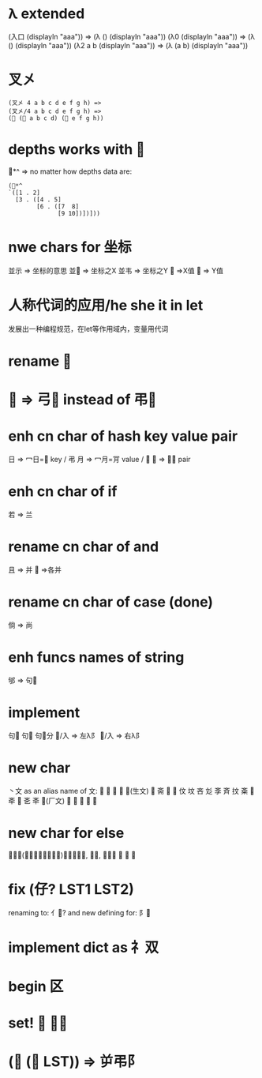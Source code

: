 # λ extended
(入口 (displayln "aaa")) => (λ () (displayln "aaa"))
(λ0 (displayln "aaa")) => (λ () (displayln "aaa"))
(λ2 a b (displayln "aaa")) => (λ (a b) (displayln "aaa"))

# 叉㐅
```racket
(叉㐅 4 a b c d e f g h) =>
(叉㐅/4 a b c d e f g h) =>
(􏿴 (􏿴 a b c d) (􏿴 e f g h))
```


# depths works with 􏿰
􏿰*^ => no matter how depths data are:
```racket
(􏿰*^
`([1 . 2]
  [3 . ([4 . 5]
        [6 . ([7  8]
              [9 10])])]))
```


# nwe chars for 坐标
並示 => 坐标的意思
並𢀖 => 坐标之X
並韦 => 坐标之Y
􏸹 =>X值
􏸸 => Y值


# 人称代词的应用/he she it in let
发展出一种编程规范，在let等作用域内，变量用代词



# rename 􏼎
# 􏼎 => 弓􏿴 instead of 弔􏿴


# enh cn char of hash key value pair
日 => 冖日=𠕾 key  / 弔
月 => 冖月=肎 value / 𰅰
明 => 冖明 pair


# enh cn char of if
若 => 兰


# rename cn char of and
且 => 并
􏷮 =>各并

# rename cn char of case (done)
倘 => 尚

# enh funcs names of string
邭 => 句􏾝


# implement
句􏾺 句􏷵 句􏾺分
􏾺/入 => 左λ阝
𨚞/入 => 右λ阝


# new char
丶文 as an alias name of 文:
𫿭 𪯠 𪯢 𣁇 𰕚(生文) 𭤖 斋 𪯠 𣁁 伩 坟 吝 彣 斈 斉 抆
㪰 𣁂 𣁄 𠇥 㐎 㪯 𰆗(厂文) 𪪍 𫾨 𬀫 𫔻 𪦹

# new char for else
𡖄、外(以外、例外、另外)宀外、宀不, 否刂, 不夕犬 俖 𠥀 𨹭



# fix (仔? LST1 LST2)
renaming to: 亻􏿴? and new defining for: 阝􏿴


# implement dict as 礻双


# begin 区

# set! 𢪛 扌名

# (􏾝 (􏾛 LST))  => 屰弔阝

